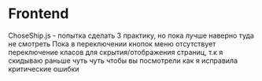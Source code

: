 # Frontend
ChoseShip.js - попытка сделать 3 практику, но пока лучше наверно туда не смотреть
Пока в переключении кнопок меню отсутствует переключение класов для скрытия/отображения страниц, т.к я скидываю раньше чуть чуть чтобы вы посмотрели как я исправила критические ошибки
